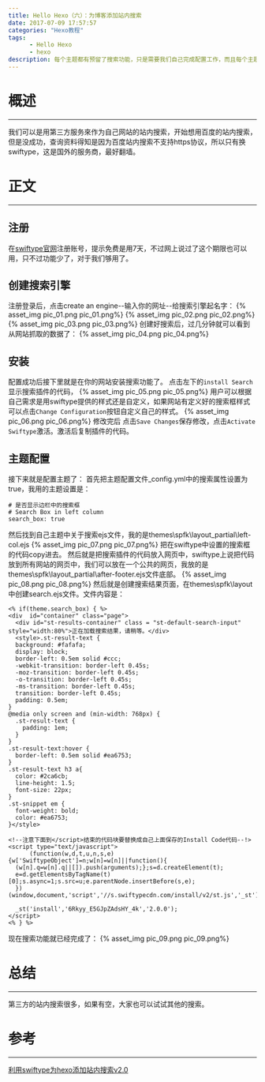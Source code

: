 ```yaml
---
title: Hello Hexo（六）：为博客添加站内搜索
date: 2017-07-09 17:57:57
categories: "Hexo教程"
tags: 
      - Hello Hexo
      - hexo
description: 每个主题都有预留了搜索功能，只是需要我们自己完成配置工作，而且每个主题的搜索功能配置有所不同，本篇以我自己是用的主题为例。
---
```

# 概述 #
---
我们可以是用第三方服务來作为自己网站的站内搜索，开始想用百度的站内搜索，但是没成功，查询资料得知是因为百度站内搜索不支持https协议，所以只有换swiftype，这是国外的服务商，最好翻墙。
# 正文 #
---
## 注册 ##
在[swiftype官网](https://app.swiftype.com/)注册账号，提示免费是用7天，不过网上说过了这个期限也可以用，只不过功能少了，对于我们够用了。
## 创建搜索引擎 ##
注册登录后，点击create an engine--输入你的网址--给搜索引擎起名字：
	{% asset_img pic_01.png pic_01.png%}
	{% asset_img pic_02.png pic_02.png%}
	{% asset_img pic_03.png pic_03.png%}
创建好搜索后，过几分钟就可以看到从网站抓取的数据了：
	{% asset_img pic_04.png pic_04.png%}
## 安装 ##
配置成功后接下里就是在你的网站安装搜索功能了。
点击左下的`install Search`显示搜索插件的代码，
	{% asset_img pic_05.png pic_05.png%}
用户可以根据自己需求是用swiftype提供的样式还是自定义，如果网站有定义好的搜索框样式可以点击`Change Configuration`按钮自定义自己的样式。
	{% asset_img pic_06.png pic_06.png%}
修改完后 点击`Save Changes`保存修改，点击`Activate Swiftype`激活。激活后复制插件的代码。
## 主题配置 ##
接下来就是配置主题了：
首先把主题配置文件_config.yml中的搜索属性设置为true，我用的主题设置是：
	
	# 是否显示边栏中的搜索框
	# Search Box in left column
	search_box: true
然后找到自己主题中关于搜索ejs文件，我的是themes\spfk\layout\_partial\left-col.ejs
	{% asset_img pic_07.png pic_07.png%}
把在swiftype中设置的搜索框的代码copy进去。
然后就是把搜索插件的代码放入网页中，swiftype上说把代码放到所有网站的网页中，我们可以放在一个公共的网页，我放的是themes\spfk\layout\_partial\after-footer.ejs文件底部。
	{% asset_img pic_08.png pic_08.png%}
然后就是创建搜索结果页面，在themes\spfk\layout中创建search.ejs文件。文件内容是：


 	<% if(theme.search_box) { %>
	<div  id="container" class="page">
	  <div id="st-results-container" class = "st-default-search-input" style="width:80%">正在加载搜索结果，请稍等。</div>
	  <style>.st-result-text {
	  background: #fafafa;
	  display: block;
	  border-left: 0.5em solid #ccc;
	  -webkit-transition: border-left 0.45s;
	  -moz-transition: border-left 0.45s;
	  -o-transition: border-left 0.45s;
	  -ms-transition: border-left 0.45s;
	  transition: border-left 0.45s;
	  padding: 0.5em;
	}
	@media only screen and (min-width: 768px) {
	  .st-result-text {
	    padding: 1em;
	  }
	}
	.st-result-text:hover {
	  border-left: 0.5em solid #ea6753;
	}
	.st-result-text h3 a{
	  color: #2ca6cb;
	  line-height: 1.5;
	  font-size: 22px;
	}
	.st-snippet em {
	  font-weight: bold;
	  color: #ea6753;
	}</style>
	
	<!--注意下面到</script>结束的代码块要替换成自己上面保存的Install Code代码--!>
	<script type="text/javascript">
	  	  (function(w,d,t,u,n,s,e){w['SwiftypeObject']=n;w[n]=w[n]||function(){
	  (w[n].q=w[n].q||[]).push(arguments);};s=d.createElement(t);
	  e=d.getElementsByTagName(t)[0];s.async=1;s.src=u;e.parentNode.insertBefore(s,e);
	  })(window,document,'script','//s.swiftypecdn.com/install/v2/st.js','_st');
	  
	  _st('install','6Rkyy_E5GJpZAdsHY_4k','2.0.0');
	</script>
	<% } %>
现在搜索功能就已经完成了：
	{% asset_img pic_09.png pic_09.png%}

# 总结 #
---
第三方的站内搜索很多，如果有空，大家也可以试试其他的搜索。

# 参考 #
---
[利用swiftype为hexo添加站内搜索v2.0](http://www.jerryfu.net/post/search-engine-for-hexo-with-swiftype-v2.html)
